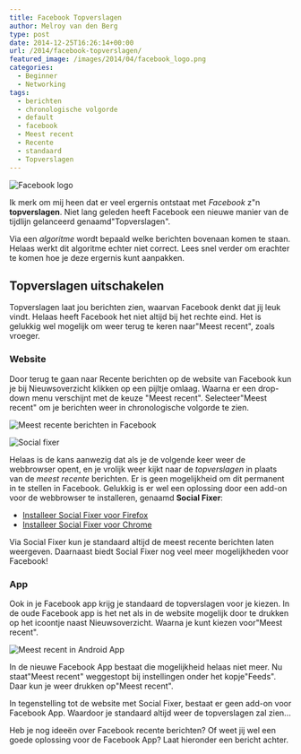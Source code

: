 ```yaml
---
title: Facebook Topverslagen
author: Melroy van den Berg
type: post
date: 2014-12-25T16:26:14+00:00
url: /2014/facebook-topverslagen/
featured_image: /images/2014/04/facebook_logo.png
categories:
  - Beginner
  - Networking
tags:
  - berichten
  - chronologische volgorde
  - default
  - facebook
  - Meest recent
  - Recente
  - standaard
  - Topverslagen
---
```


![Facebook logo](/images/2014/04/facebook_logo.png)

Ik merk om mij heen dat er veel ergernis ontstaat met _Facebook_ z"n **topverslagen**. Niet lang geleden heeft Facebook een nieuwe manier van de tijdlijn gelanceerd genaamd"Topverslagen".

Via een _algoritme_ wordt bepaald welke berichten bovenaan komen te staan. Helaas werkt dit algoritme echter niet correct. Lees snel verder om erachter te komen hoe je deze ergernis kunt aanpakken.

## Topverslagen uitschakelen

Topverslagen laat jou berichten zien, waarvan Facebook denkt dat jij leuk vindt. Helaas heeft Facebook het niet altijd bij het rechte eind. Het is gelukkig wel mogelijk om weer terug te keren naar"Meest recent", zoals vroeger.

### Website

Door terug te gaan naar Recente berichten op de website van Facebook kun je bij Nieuwsoverzicht klikken op een pijltje omlaag. Waarna er een drop-down menu verschijnt met de keuze "Meest recent". Selecteer"Meest recent" om je berichten weer in chronologische volgorde te zien.

![Meest recente berichten in Facebook](/images/2014/04/meest_recent.png "Meest recente berichten in Facebook")

![Social fixer](/images/2014/04/social_fixer.png)

Helaas is de kans aanwezig dat als je de volgende keer weer de webbrowser opent, en je vrolijk weer kijkt naar de _topverslagen_ in plaats van de _meest recente_ berichten. Er is geen mogelijkheid om dit permanent in te stellen in Facebook. Gelukkig is er wel een oplossing door een add-on voor de webbrowser te installeren, genaamd **Social Fixer**:

- [Installeer Social Fixer voor Firefox](https://addons.mozilla.org/nl/firefox/addon/socialfixer/)
- [Installeer Social Fixer voor Chrome](https://chrome.google.com/webstore/detail/social-fixer-for-facebook/ifmhoabcaeehkljcfclfiieohkohdgbb)

Via Social Fixer kun je standaard altijd de meest recente berichten laten weergeven. Daarnaast biedt Social Fixer nog veel meer mogelijkheden voor Facebook!

### App

Ook in je Facebook app krijg je standaard de topverslagen voor je kiezen. In de oude Facebook app is het net als in de website mogelijk door te drukken op het icoontje naast Nieuwsoverzicht. Waarna je kunt kiezen voor"Meest recent".

![Meest recent in Android App](/images/2014/04/Android_meest_recent1.png "Meest recent in Android App")

In de nieuwe Facebook App bestaat die mogelijkheid helaas niet meer. Nu staat"Meest recent" weggestopt bij instellingen onder het kopje"Feeds". Daar kun je weer drukken op"Meest recent".

In tegenstelling tot de website met Social Fixer, bestaat er geen add-on voor Facebook App. Waardoor je standaard altijd weer de topverslagen zal zien...

Heb je nog ideeën over Facebook recente berichten? Of weet jij wel een goede oplossing voor de Facebook App? Laat hieronder een bericht achter.
